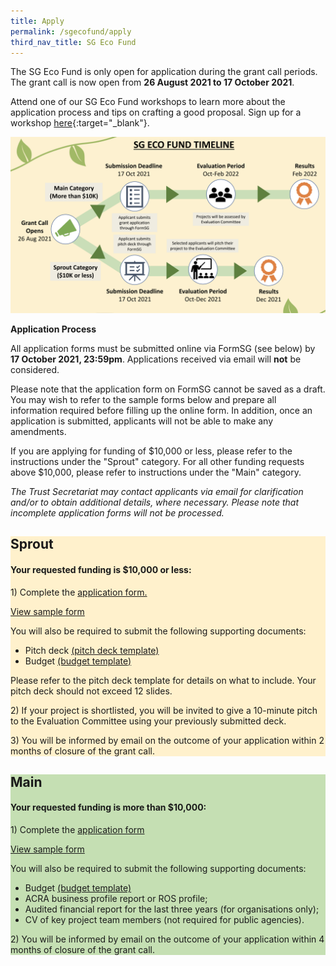 ```yaml
---
title: Apply
permalink: /sgecofund/apply
third_nav_title: SG Eco Fund
---
```



The SG Eco Fund is only open for application during the grant call periods. The grant call is now open from **26 August 2021 to 17 October 2021**.

Attend one of our SG Eco Fund workshops to learn more about the application process and tips on crafting a good proposal. Sign up for a workshop [here](https://form.gov.sg/#!/611e072e4bfeba00121f144d){:target="_blank"}.

![Timeline](/images/sgeco-timeline.png)

**Application Process**

All application forms must be submitted online via FormSG (see below) by **17 October 2021, 23:59pm**. Applications received via email will **not** be considered.

Please note that the application form on FormSG cannot be saved as a draft. You may wish to refer to the sample forms below and prepare all information required before filling up the online form. In addition, once an application is submitted, applicants will not be able to make any amendments.

If you are applying for funding of $10,000 or less, please refer to the instructions under the &quot;Sprout&quot; category. For all other funding requests above $10,000, please refer to instructions under the &quot;Main&quot; category.

*The Trust Secretariat may contact applicants via email for clarification and/or to obtain additional details, where necessary. Please note that incomplete application forms will not be processed.*

<div class='container'>
  <div class='grid-row'>
    <div class='grid-column' style="background-color:#FFF1CC;">
        <div class="lists">
            <h2><b>Sprout</b></h2>
            <h4>Your requested funding is <b>$10,000 or less</b>:</h4>
            <div>
                <p>1) Complete the <a href="https://form.gov.sg/611b508d7f4b5f001229b8a5" target="_blank">application form.</a></p>
                <a href="/images/SG-Eco-Fund-Sample-Form-(Sprout).pdf">View sample form</a>
                <p> You will also be required to submit the following supporting documents:</p>
                <ul>
                <li>Pitch deck <a href="/images/SG-Eco-Fund-Pitch-Deck-Template.pptx" target="_blank">(pitch deck template)</a></li>
                <li>Budget <a href="/images/SG-Eco-Fund-Budget-Template.xlsx" target="_blank">(budget template)</a></li>
                </ul>
                <p>Please refer to the pitch deck template for details on what to include. Your pitch deck should not exceed 12 slides.</p>
                <p>2) If your project is shortlisted, you will be invited to give a 10-minute pitch to the Evaluation Committee using your previously submitted deck.</p>
                <p>3) You will be informed by email on the outcome of your application within 2 months of closure of the grant call.</p>
            </div> 
        </div>
    </div>
    <div class='grid-column' style="background-color:#C5DFB3;">
        <div class="lists">
        <h2><b>Main</b></h2>
        <h4>Your requested funding is <b>more than $10,000</b>:</h4>
        <div>
            <p>1) Complete the <a href="https://form.gov.sg/611b508d7f4b5f001229b8a5" target="_blank">application form</a></p>
            <a href="/images/SG-Eco-Fund-Sample-(Main).pdf">View sample form</a>
            <p>You will also be required to submit the following supporting documents:</p>
            <ul>
            <li>Budget <a href="/images/SG-Eco-Fund-Budget-Template.xlsx" target="_blank">(budget template)</a></li>
            <li>ACRA business profile report or ROS profile;</li>
            <li>Audited financial report for the last three years (for organisations only);</li>
            <li>CV of key project team members (not required for public agencies).</li>
            </ul>
            <p>2) You will be informed by email on the outcome of your application within 4 months of closure of the grant call.</p>
    </div>
